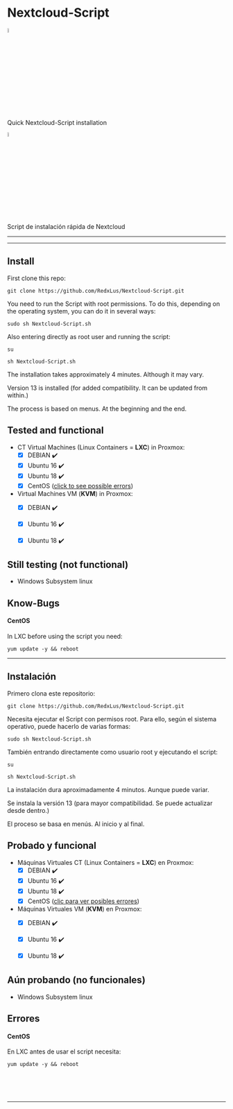 # Nextcloud-Script
<a href="#install"><img src="https://images.emojiterra.com/twitter/v11/512px/1f1fa-1f1f8.png" alt="usa" width="5%"></a>

Quick Nextcloud-Script installation 

<a href="#instalación"><img src="https://images.emojiterra.com/twitter/v11/128px/1f1ea-1f1f8.png" alt="spanish" width="5%"></a>

Script de instalación rápida de Nextcloud<br>

___
___



## Install

First clone this repo:
```
git clone https://github.com/RedxLus/Nextcloud-Script.git
```

You need to run the Script with root permissions. To do this, depending on the operating system, you can do it in several ways:
```
sudo sh Nextcloud-Script.sh
```

Also entering directly as root user and running the script:
```
su
```
```
sh Nextcloud-Script.sh
```

The installation takes approximately 4 minutes. Although it may vary.

Version 13 is installed (for added compatibility. It can be updated from within.)

The process is based on menus. At the beginning and the end.

## Tested and functional

- CT Virtual Machines (Linux Containers = **LXC**) in Proxmox:
  - [x]  DEBIAN  :heavy_check_mark:
  - [x]  Ubuntu 16  :heavy_check_mark:
  - [x]  Ubuntu 18  :heavy_check_mark:
  - [x]  CentOS  (<a href="#know-bugs">click to see possible errors</a>)
- Virtual Machines VM (**KVM**) in Proxmox: 
  - [x]  DEBIAN  :heavy_check_mark:
  - [x]  Ubuntu 16  :heavy_check_mark:
  - [x]  Ubuntu 18  :heavy_check_mark:


## Still testing (not functional)

- Windows Subsystem linux

## Know-Bugs

#### CentOS
In LXC before using the script you need:
```
yum update -y && reboot
```

___

## Instalación

Primero clona este repositorio:
```
git clone https://github.com/RedxLus/Nextcloud-Script.git
```

Necesita ejecutar el Script con permisos root. Para ello, según el sistema operativo, puede hacerlo de varias formas:

```
sudo sh Nextcloud-Script.sh
```

También entrando directamente como usuario root y ejecutando el script:

```
su
```
```
sh Nextcloud-Script.sh
```

La instalación dura aproximadamente 4 minutos. Aunque puede variar.

Se instala la versión 13 (para mayor compatibilidad. Se puede actualizar desde dentro.)

El proceso se basa en menús. Al inicio y al final. 

## Probado y funcional

- Máquinas Virtuales CT (Linux Containers = **LXC**) en Proxmox:
  - [x]  DEBIAN  :heavy_check_mark:
  - [x]  Ubuntu 16  :heavy_check_mark:
  - [x]  Ubuntu 18  :heavy_check_mark:
  - [x]  CentOS  (<a href="#errores">clic para ver posibles errores</a>)
- Máquinas Virtuales VM (**KVM**) en Proxmox: 
  - [x]  DEBIAN  :heavy_check_mark:
  - [x]  Ubuntu 16  :heavy_check_mark:
  - [x]  Ubuntu 18  :heavy_check_mark:


## Aún probando (no funcionales)

- Windows Subsystem linux

## Errores

#### CentOS
En LXC antes de usar el script necesita:
```
yum update -y && reboot
```
<br/>
<br/>
<br/>

___
